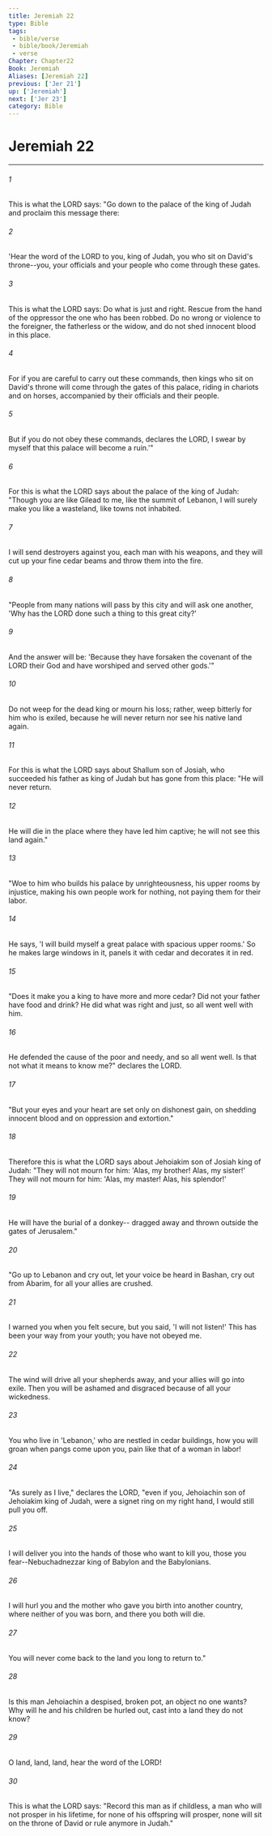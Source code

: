 ```yaml
---
title: Jeremiah 22
type: Bible
tags:
 - bible/verse
 - bible/book/Jeremiah
 - verse
Chapter: Chapter22
Book: Jeremiah
Aliases: [Jeremiah 22]
previous: ['Jer 21']
up: ['Jeremiah']
next: ['Jer 23']
category: Bible
---
```

# Jeremiah 22

***


###### 1 
This is what the LORD says: "Go down to the palace of the king of Judah and proclaim this message there: 

###### 2 
'Hear the word of the LORD to you, king of Judah, you who sit on David's throne--you, your officials and your people who come through these gates. 

###### 3 
This is what the LORD says: Do what is just and right. Rescue from the hand of the oppressor the one who has been robbed. Do no wrong or violence to the foreigner, the fatherless or the widow, and do not shed innocent blood in this place. 

###### 4 
For if you are careful to carry out these commands, then kings who sit on David's throne will come through the gates of this palace, riding in chariots and on horses, accompanied by their officials and their people. 

###### 5 
But if you do not obey these commands, declares the LORD, I swear by myself that this palace will become a ruin.'" 

###### 6 
For this is what the LORD says about the palace of the king of Judah: "Though you are like Gilead to me, like the summit of Lebanon, I will surely make you like a wasteland, like towns not inhabited. 

###### 7 
I will send destroyers against you, each man with his weapons, and they will cut up your fine cedar beams and throw them into the fire. 

###### 8 
"People from many nations will pass by this city and will ask one another, 'Why has the LORD done such a thing to this great city?' 

###### 9 
And the answer will be: 'Because they have forsaken the covenant of the LORD their God and have worshiped and served other gods.'" 

###### 10 
Do not weep for the dead king or mourn his loss; rather, weep bitterly for him who is exiled, because he will never return nor see his native land again. 

###### 11 
For this is what the LORD says about Shallum son of Josiah, who succeeded his father as king of Judah but has gone from this place: "He will never return. 

###### 12 
He will die in the place where they have led him captive; he will not see this land again." 

###### 13 
"Woe to him who builds his palace by unrighteousness, his upper rooms by injustice, making his own people work for nothing, not paying them for their labor. 

###### 14 
He says, 'I will build myself a great palace with spacious upper rooms.' So he makes large windows in it, panels it with cedar and decorates it in red. 

###### 15 
"Does it make you a king to have more and more cedar? Did not your father have food and drink? He did what was right and just, so all went well with him. 

###### 16 
He defended the cause of the poor and needy, and so all went well. Is that not what it means to know me?" declares the LORD. 

###### 17 
"But your eyes and your heart are set only on dishonest gain, on shedding innocent blood and on oppression and extortion." 

###### 18 
Therefore this is what the LORD says about Jehoiakim son of Josiah king of Judah: "They will not mourn for him: 'Alas, my brother! Alas, my sister!' They will not mourn for him: 'Alas, my master! Alas, his splendor!' 

###### 19 
He will have the burial of a donkey-- dragged away and thrown outside the gates of Jerusalem." 

###### 20 
"Go up to Lebanon and cry out, let your voice be heard in Bashan, cry out from Abarim, for all your allies are crushed. 

###### 21 
I warned you when you felt secure, but you said, 'I will not listen!' This has been your way from your youth; you have not obeyed me. 

###### 22 
The wind will drive all your shepherds away, and your allies will go into exile. Then you will be ashamed and disgraced because of all your wickedness. 

###### 23 
You who live in 'Lebanon,' who are nestled in cedar buildings, how you will groan when pangs come upon you, pain like that of a woman in labor! 

###### 24 
"As surely as I live," declares the LORD, "even if you, Jehoiachin son of Jehoiakim king of Judah, were a signet ring on my right hand, I would still pull you off. 

###### 25 
I will deliver you into the hands of those who want to kill you, those you fear--Nebuchadnezzar king of Babylon and the Babylonians. 

###### 26 
I will hurl you and the mother who gave you birth into another country, where neither of you was born, and there you both will die. 

###### 27 
You will never come back to the land you long to return to." 

###### 28 
Is this man Jehoiachin a despised, broken pot, an object no one wants? Why will he and his children be hurled out, cast into a land they do not know? 

###### 29 
O land, land, land, hear the word of the LORD! 

###### 30 
This is what the LORD says: "Record this man as if childless, a man who will not prosper in his lifetime, for none of his offspring will prosper, none will sit on the throne of David or rule anymore in Judah." 
